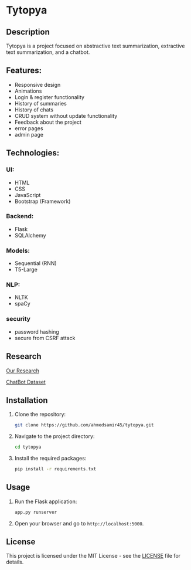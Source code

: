 # Tytopya

## Description
Tytopya is a project focused on abstractive text summarization, extractive text summarization, and a chatbot.

## Features:
- Responsive design
- Animations
- Login & register functionality
- History of summaries
- History of chats
- CRUD system without update functionality
- Feedback about the project
- error pages
- admin page
## Technologies:
### UI:
- HTML
- CSS
- JavaScript
- Bootstrap (Framework)

### Backend:
- Flask
- SQLAlchemy

### Models:
- Sequential (RNN)
- T5-Large

### NLP:
- NLTK
- spaCy

### security
- password hashing
- secure from CSRF attack

## Research
[Our Research](https://drive.google.com/file/d/1ITdAK8VfUG73gKDb3NsjtkKbkFqShuMP/view)


[ChatBot Dataset](https://www.kaggle.com/datasets/ahmedsamir6788/chatbot-json-data-set)

## Installation
1. Clone the repository:
    ```bash
    git clone https://github.com/ahmedsamir45/tytopya.git
    ```
2. Navigate to the project directory:
    ```bash
    cd tytopya
    ```
3. Install the required packages:
    ```bash
    pip install -r requirements.txt
    ```

## Usage
1. Run the Flask application:
    ```bash
    app.py runserver
    ```
2. Open your browser and go to `http://localhost:5000`.



## License
This project is licensed under the MIT License - see the [LICENSE](LICENSE) file for details.

